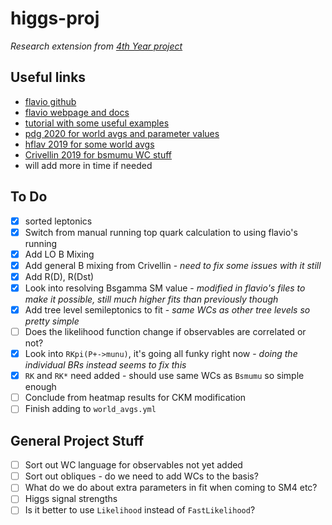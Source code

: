 # higgs-proj

_Research extension from [4th Year project](https://github.com/mbr-phys/cpviolation)_

## Useful links
- [flavio github](https://github.com/flav-io/flavio)
- [flavio webpage and docs](https://flav-io.github.io)
- [tutorial with some useful examples](https://github.com/DavidMStraub/flavio-tutorial)
- [pdg 2020 for world avgs and parameter values](http://pdg.lbl.gov/)
- [hflav 2019 for some world avgs](https://arxiv.org/pdf/1909.12524.pdf)
- [Crivellin 2019 for bsmumu WC stuff](https://arxiv.org/pdf/1903.10440.pdf)
- will add more in time if needed

## To Do

- [x] sorted leptonics 
- [x] Switch from manual running top quark calculation to using flavio's running 
- [x] Add LO B Mixing 
- [x] Add general B mixing from Crivellin - _need to fix some issues with it still_
- [x] Add R(D), R(Dst) 
- [x] Look into resolving Bsgamma SM value - _modified in flavio's files to make it possible, still much higher fits than previously though_
- [x] Add tree level semileptonics to fit - _same WCs as other tree levels so pretty simple_
- [ ] Does the likelihood function change if observables are correlated or not?
- [x] Look into `RKpi(P+->munu)`, it's going all funky right now - _doing the individual BRs instead seems to fix this_
- [x] `RK` and `RK*` need added - should use same WCs as `Bsmumu` so simple enough
- [ ] Conclude from heatmap results for CKM modification
- [ ] Finish adding to `world_avgs.yml`

## General Project Stuff

- [ ] Sort out WC language for observables not yet added
- [ ] Sort out obliques - do we need to add WCs to the basis?
- [ ] What do we do about extra parameters in fit when coming to SM4 etc?
- [ ] Higgs signal strengths
- [ ] Is it better to use `Likelihood` instead of `FastLikelihood`?

